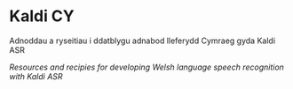 # Kaldi CY

Adnoddau a ryseitiau i ddatblygu adnabod lleferydd Cymraeg gyda Kaldi ASR

*Resources and recipies for developing Welsh language speech recognition with Kaldi ASR*
